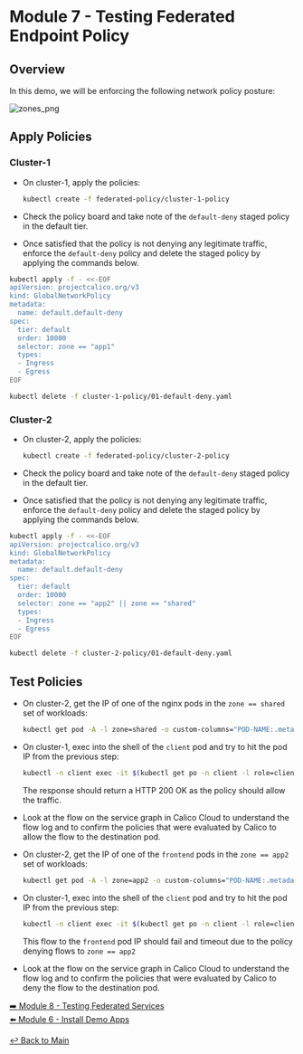 # Module 7 - Testing Federated Endpoint Policy

## Overview

In this demo, we will be enforcing the following network policy posture:

![zones_png](https://github.com/tigera-solutions/cent-mcm-overlay/assets/117195889/ac4f78dc-218d-4ee8-9b2e-26d44911fcca)

## Apply Policies

### Cluster-1

- On cluster-1, apply the policies:
  
  ```bash
  kubectl create -f federated-policy/cluster-1-policy
  ```

- Check the policy board and take note of the ```default-deny``` staged policy in the default tier.

- Once satisfied that the policy is not denying any legitimate traffic, enforce the ```default-deny``` policy and delete the staged policy by applying the commands below.

```bash
kubectl apply -f - <<-EOF   
apiVersion: projectcalico.org/v3
kind: GlobalNetworkPolicy
metadata:
  name: default.default-deny
spec:
  tier: default
  order: 10000
  selector: zone == "app1"
  types:
  - Ingress
  - Egress
EOF
```

```bash
kubectl delete -f cluster-1-policy/01-default-deny.yaml
```

### Cluster-2

- On cluster-2, apply the policies:

  ```bash
  kubectl create -f federated-policy/cluster-2-policy
  ```

- Check the policy board and take note of the ```default-deny``` staged policy in the default tier.

- Once satisfied that the policy is not denying any legitimate traffic, enforce the ```default-deny``` policy and delete the staged policy by applying the commands below.

```bash
kubectl apply -f - <<-EOF   
apiVersion: projectcalico.org/v3
kind: GlobalNetworkPolicy
metadata:
  name: default.default-deny
spec:
  tier: default
  order: 10000
  selector: zone == "app2" || zone == "shared"
  types:
  - Ingress
  - Egress
EOF
```

```bash
kubectl delete -f cluster-2-policy/01-default-deny.yaml
```

## Test Policies

- On cluster-2, get the IP of one of the nginx pods in the ```zone == shared``` set of workloads:
  
  ```bash
  kubectl get pod -A -l zone=shared -o custom-columns="POD-NAME:.metadata.name,NAMESPACE:.metadata.namespace,IP:.status.podIP,POD-LABELS:.metadata.labels"
  ```

- On cluster-1, exec into the shell of the ```client``` pod and try to hit the pod IP from the previous step:

  ```bash
  kubectl -n client exec -it $(kubectl get po -n client -l role=client -ojsonpath='{.items[0].metadata.name}')  -- /bin/bash -c 'curl -m3 -I http://<dest-pod-IP>>:<port>'
  ```

  The response should return a HTTP 200 OK as the policy should allow the traffic.

- Look at the flow on the service graph in Calico Cloud to understand the flow log and to confirm the policies that were evaluated by Calico to allow the flow to the destination pod.

- On cluster-2, get the IP of one of the ```frontend``` pods in the ```zone == app2``` set of workloads:
  
  ```bash
  kubectl get pod -A -l zone=app2 -o custom-columns="POD-NAME:.metadata.name,NAMESPACE:.metadata.namespace,IP:.status.podIP,POD-LABELS:.metadata.labels"
  ```

- On cluster-1, exec into the shell of the ```client``` pod and try to hit the pod IP from the previous step:

  ```bash
  kubectl -n client exec -it $(kubectl get po -n client -l role=client -ojsonpath='{.items[0].metadata.name}')  -- /bin/bash -c 'curl -m3 -I http://<dest-pod-IP>>:<port>'
  ```

  This flow to the ```frontend``` pod IP should fail and timeout due to the policy denying flows to ```zone == app2```

- Look at the flow on the service graph in Calico Cloud to understand the flow log and to confirm the policies that were evaluated by Calico to deny the flow to the destination pod.

[:arrow_right: Module 8 - Testing Federated Services](module-8-test-fed-svc.md)  
[:arrow_left: Module 6 - Install Demo Apps](module-6-install-demo-apps.md)  

[:leftwards_arrow_with_hook: Back to Main](../README.md)
